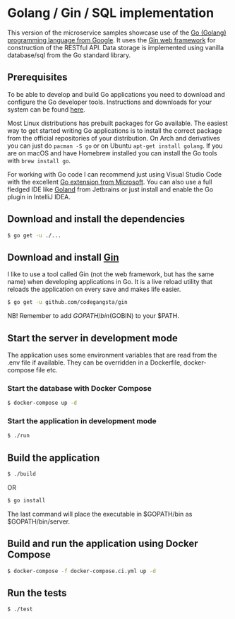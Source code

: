 # Golang / Gin / SQL implementation

This version of the microservice samples showcase use of the
[Go (Golang) programming language from Google](https://golang.org/). It uses the [Gin web framework](https://gin-gonic.github.io/gin/) for construction of the RESTful API. Data storage is implemented using vanilla database/sql from the Go standard library.

## Prerequisites

To be able to develop and build Go applications you need to download and configure the Go developer tools. Instructions and downloads for your system can be found [here](https://golang.org/dl/). 

Most Linux distributions has prebuilt packages for Go available. The easiest way to get started writing Go applications is to install the correct package from the official repositories of your distribution. On Arch and derivatives you can just do `pacman -S go` or on Ubuntu `apt-get install golang`. If you are on macOS and have Homebrew installed you can install the Go tools with `brew install go`.

For working with Go code I can recommend just using Visual Studio Code with the excellent [Go extension from Microsoft](https://code.visualstudio.com/docs/languages/go). You can also use a full fledged IDE like [Goland](https://www.jetbrains.com/go/) from Jetbrains or just install and enable the Go plugin in IntelliJ IDEA.

## Download and install the dependencies

```bash
$ go get -u ./...
```

## Download and install [Gin](https://github.com/codegangsta/gin)

I like to use a tool called Gin (not the web framework, but has the same name) when developing applications in Go. It is a live reload utility that reloads the application on every save and makes life easier.

```bash
$ go get -u github.com/codegangsta/gin
```

NB! Remember to add $GOPATH/bin ($GOBIN) to your $PATH.

## Start the server in development mode

The application uses some environment variables that are read from the .env file if available. They can be overridden in a Dockerfile, docker-compose file etc.

### Start the database with Docker Compose

```bash
$ docker-compose up -d
```

### Start the application in development mode

```bash
$ ./run
```

## Build the application

```bash
$ ./build
```
OR
```bash
$ go install
```

The last command will place the executable in $GOPATH/bin as $GOPATH/bin/server.

## Build and run the application using Docker Compose

```bash
$ docker-compose -f docker-compose.ci.yml up -d
```

## Run the tests

```bash
$ ./test
```
